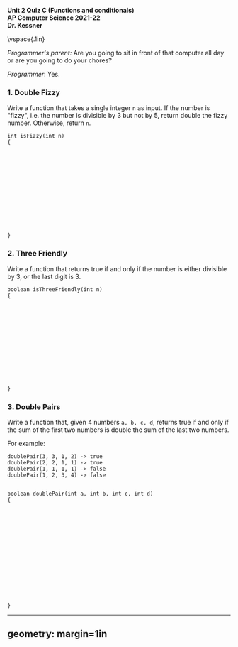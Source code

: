 __Unit 2 Quiz C (Functions and conditionals)__  
__AP Computer Science 2021-22__  
__Dr. Kessner__  

\vspace{.1in}

_Programmer's parent:_ Are you going to sit in front of that computer all day or
are you going to do your chores?

_Programmer_: Yes.


### 1. Double Fizzy 

Write a function that takes a single integer `n` as input.  If the number is
"fizzy", i.e. the number is divisible by 3 but not by 5, return double the
fizzy number.  Otherwise, return `n`.

```
int isFizzy(int n)
{














}
```

### 2. Three Friendly

Write a function that returns true if and only if the number is either 
divisible by 3, or the last digit is 3.


```
boolean isThreeFriendly(int n)
{














}
```



### 3.  Double Pairs

Write a function that, given 4 numbers `a, b, c, d`, returns true if and only
if the sum of the first two numbers is double the sum of the last two numbers.

For example:
```
doublePair(3, 3, 1, 2) -> true
doublePair(2, 2, 1, 1) -> true
doublePair(1, 1, 1, 1) -> false
doublePair(1, 2, 3, 4) -> false


boolean doublePair(int a, int b, int c, int d)
{
















}
```

---
geometry: margin=1in
---


